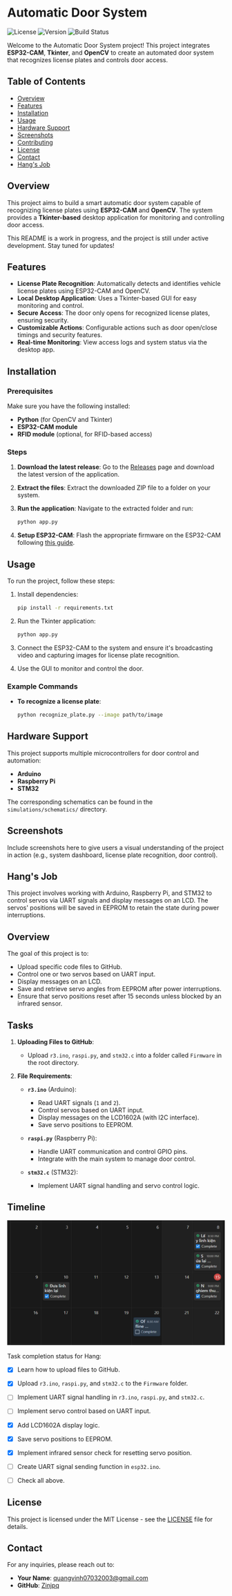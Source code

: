 # Automatic Door System

![License](https://img.shields.io/badge/license-MIT-blue.svg)
![Version](https://img.shields.io/badge/version-1.1.0-brightgreen.svg)
![Build Status](https://img.shields.io/badge/build-passing-brightgreen.svg)

Welcome to the Automatic Door System project! This project integrates **ESP32-CAM**, **Tkinter**, and **OpenCV** to create an automated door system that recognizes license plates and controls door access.

## Table of Contents

- [Overview](#overview)
- [Features](#features)
- [Installation](#installation)
- [Usage](#usage)
- [Hardware Support](#hardware-support)
- [Screenshots](#screenshots)
- [Contributing](#contributing)
- [License](#license)
- [Contact](#contact)
- [Hang's Job](#hangs-job)

## Overview

This project aims to build a smart automatic door system capable of recognizing license plates using **ESP32-CAM** and **OpenCV**. The system provides a **Tkinter-based** desktop application for monitoring and controlling door access.

This README is a work in progress, and the project is still under active development. Stay tuned for updates!

## Features

- **License Plate Recognition**: Automatically detects and identifies vehicle license plates using ESP32-CAM and OpenCV.
- **Local Desktop Application**: Uses a Tkinter-based GUI for easy monitoring and control.
- **Secure Access**: The door only opens for recognized license plates, ensuring security.
- **Customizable Actions**: Configurable actions such as door open/close timings and security features.
- **Real-time Monitoring**: View access logs and system status via the desktop app.

## Installation

### Prerequisites

Make sure you have the following installed:

- **Python** (for OpenCV and Tkinter)
- **ESP32-CAM module**
- **RFID module** (optional, for RFID-based access)

### Steps

1. **Download the latest release**:
    Go to the [Releases](https://github.com/Zinjpq/AutomaticDoorSystem/releases) page and download the latest version of the application.

2. **Extract the files**:
    Extract the downloaded ZIP file to a folder on your system.

3. **Run the application**:
    Navigate to the extracted folder and run:
    ```bash
    python app.py
    ```

4. **Setup ESP32-CAM**:
    Flash the appropriate firmware on the ESP32-CAM following [this guide](link-to-guide).

## Usage

To run the project, follow these steps:

1. Install dependencies:
    ```bash
    pip install -r requirements.txt
    ```

2. Run the Tkinter application:
    ```bash
    python app.py
    ```

3. Connect the ESP32-CAM to the system and ensure it's broadcasting video and capturing images for license plate recognition.

4. Use the GUI to monitor and control the door.

### Example Commands

- **To recognize a license plate**:
    ```bash
    python recognize_plate.py --image path/to/image
    ```

## Hardware Support

This project supports multiple microcontrollers for door control and automation:

- **Arduino**
- **Raspberry Pi**
- **STM32**

The corresponding schematics can be found in the `simulations/schematics/` directory.

## Screenshots

Include screenshots here to give users a visual understanding of the project in action (e.g., system dashboard, license plate recognition, door control).

## Hang's Job

This project involves working with Arduino, Raspberry Pi, and STM32 to control servos via UART signals and display messages on an LCD. The servos' positions will be saved in EEPROM to retain the state during power interruptions.

## Overview

The goal of this project is to:
- Upload specific code files to GitHub.
- Control one or two servos based on UART input.
- Display messages on an LCD.
- Save and retrieve servo angles from EEPROM after power interruptions.
- Ensure that servo positions reset after 15 seconds unless blocked by an infrared sensor.

## Tasks

1. **Uploading Files to GitHub**:
    - Upload `r3.ino`, `raspi.py`, and `stm32.c` into a folder called `Firmware` in the root directory.

2. **File Requirements**:
    - **`r3.ino`** (Arduino):
        - Read UART signals (`1` and `2`).
        - Control servos based on UART input.
        - Display messages on the LCD1602A (with I2C interface).
        - Save servo positions to EEPROM.
    
    - **`raspi.py`** (Raspberry Pi):
        - Handle UART communication and control GPIO pins.
        - Integrate with the main system to manage door control.

    - **`stm32.c`** (STM32):
        - Implement UART signal handling and servo control logic.

## Timeline

![Timeline](Images/timeline_with_H.png)

Task completion status for Hang:
- [x] Learn how to upload files to GitHub.
- [x] Upload `r3.ino`, `raspi.py`, and `stm32.c` to the `Firmware` folder.
- [ ] Implement UART signal handling in `r3.ino`, `raspi.py`, and `stm32.c`.
- [ ] Implement servo control based on UART input.
- [x] Add LCD1602A display logic.
- [x] Save servo positions to EEPROM.
- [x] Implement infrared sensor check for resetting servo position.
- [ ] Create UART signal sending function in `esp32.ino`.
- [ ] Check all above.


## License

This project is licensed under the MIT License - see the [LICENSE](LICENSE) file for details.

## Contact

For any inquiries, please reach out to:

- **Your Name**: [quangvinh07032003@gmail.com](mailto:quangvinh07032003@gmail.com)
- **GitHub**: [Zinjpq](https://github.com/Zinjpq)

